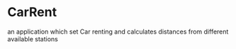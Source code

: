# CarRent
an application which set Car renting and calculates distances from different available stations
